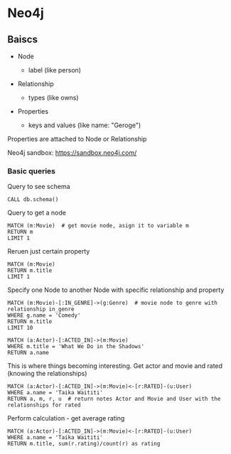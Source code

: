 # Neo4j

## Baiscs
  - Node
    - label (like person)
  
  - Relationship
    - types (like owns)

  - Properties
    - keys and values (like name: "Geroge") 

Properties are attached to Node or Relationship

Neo4j sandbox: https://sandbox.neo4j.com/

### Basic queries
Query to see schema
```
CALL db.schema()

```

Query to get a node
```
MATCH (m:Movie)  # get movie node, asign it to variable m 
RETURN m
LIMIT 1
```

Reruen just certain property
```
MATCH (m:Movie)
RETURN m.title
LIMIT 1

```

Specify one Node to another Node with specific relationship and property
```
MATCH (m:Movie)-[:IN_GENRE]->(g:Genre)  # movie node to genre with relationship in_genre
WHERE g.name = 'Comedy' 
RETURN m.title
LIMIT 10

```

```
MATCH (a:Actor)-[:ACTED_IN]->(m:Movie)
WHERE m.title = 'What We Do in the Shadows' 
RETURN a.name

```

This is where things becoming interesting. Get actor and movie and rated (knowing the relationships)
```
MATCH (a:Actor)-[:ACTED_IN]->(m:Movie)<-[r:RATED]-(u:User)
WHERE a.name = 'Taika Waititi' 
RETURN a, m, r, u  # return notes Actor and Movie and User with the relationships for rated

```
Perform calculation - get average rating
```
MATCH (a:Actor)-[:ACTED_IN]->(m:Movie)<-[r:RATED]-(u:User)
WHERE a.name = 'Taika Waititi' 
RETURN m.title, sum(r.rating)/count(r) as rating

```
